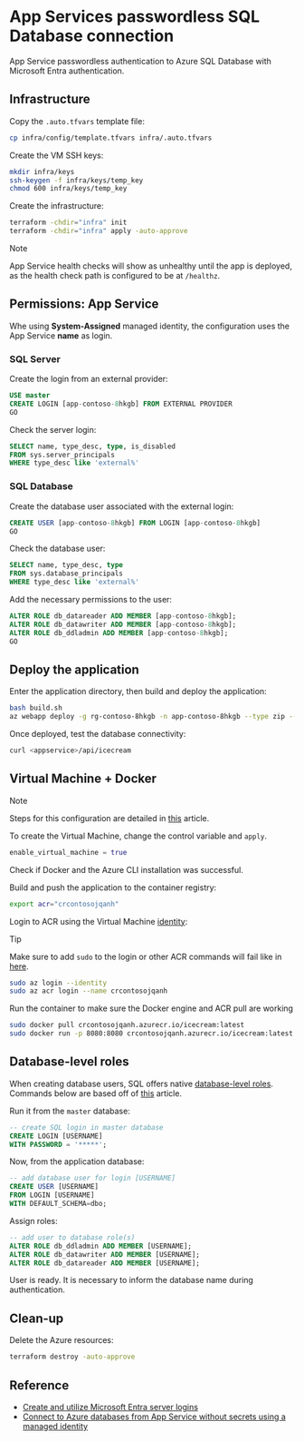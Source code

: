 # App Services passwordless SQL Database connection

App Service passwordless authentication to Azure SQL Database with Microsoft Entra authentication.

## Infrastructure

Copy the `.auto.tfvars` template file:

```sh
cp infra/config/template.tfvars infra/.auto.tfvars
```

Create the VM SSH keys:

```sh
mkdir infra/keys
ssh-keygen -f infra/keys/temp_key
chmod 600 infra/keys/temp_key
```

Create the infrastructure:

```sh
terraform -chdir="infra" init
terraform -chdir="infra" apply -auto-approve
```

> [!NOTE]
> App Service health checks will show as unhealthy until the app is deployed, as the health check path is configured to be at `/healthz`.

## Permissions: App Service

Whe using **System-Assigned** managed identity, the configuration uses the App Service **name** as login.

### SQL Server

Create the login from an external provider:

```sql
USE master
CREATE LOGIN [app-contoso-8hkgb] FROM EXTERNAL PROVIDER
GO
```

Check the server login:

```sql
SELECT name, type_desc, type, is_disabled 
FROM sys.server_principals
WHERE type_desc like 'external%'  
```

### SQL Database

Create the database user associated with the external login:

```sql
CREATE USER [app-contoso-8hkgb] FROM LOGIN [app-contoso-8hkgb]
GO
```

Check the database user:

```sql
SELECT name, type_desc, type 
FROM sys.database_principals 
WHERE type_desc like 'external%'
```

Add the necessary permissions to the user:

```sql
ALTER ROLE db_datareader ADD MEMBER [app-contoso-8hkgb];
ALTER ROLE db_datawriter ADD MEMBER [app-contoso-8hkgb];
ALTER ROLE db_ddladmin ADD MEMBER [app-contoso-8hkgb];
GO
```

## Deploy the application

Enter the application directory, then build and deploy the application:

```sh
bash build.sh
az webapp deploy -g rg-contoso-8hkgb -n app-contoso-8hkgb --type zip --src-path ./bin/webapi.zip
```

Once deployed, test the database connectivity:

```sh
curl <appservice>/api/icecream
```

## Virtual Machine + Docker

> [!NOTE]
> Steps for this configuration are detailed in [this][5] article.

To create the Virtual Machine, change the control variable and `apply`.

```terraform
enable_virtual_machine = true
```

Check if Docker and the Azure CLI installation was successful.

Build and push the application to the container registry:

```sh
export acr="crcontosojqanh"
```

Login to ACR using the Virtual Machine [identity][3]:

> [!TIP]
> Make sure to add `sudo` to the login or other ACR commands will fail like in [here][4].

```sh
sudo az login --identity
sudo az acr login --name crcontosojqanh
```

Run the container to make sure the Docker engine and ACR pull are working

```sh
sudo docker pull crcontosojqanh.azurecr.io/icecream:latest
sudo docker run -p 8080:8080 crcontosojqanh.azurecr.io/icecream:latest
```

## Database-level roles

When creating database users, SQL offers native [database-level roles][1]. Commands below are based off of [this][2] article.

Run it from the `master` database:

```sql
-- create SQL login in master database
CREATE LOGIN [USERNAME]
WITH PASSWORD = '*****';
```

Now, from the application database:

```sql
-- add database user for login [USERNAME]
CREATE USER [USERNAME]
FROM LOGIN [USERNAME]
WITH DEFAULT_SCHEMA=dbo;
```

Assign roles:

```sql
-- add user to database role(s)
ALTER ROLE db_ddladmin ADD MEMBER [USERNAME];
ALTER ROLE db_datawriter ADD MEMBER [USERNAME];
ALTER ROLE db_datareader ADD MEMBER [USERNAME];
```

User is ready. It is necessary to inform the database name during authentication.


## Clean-up

Delete the Azure resources:

```sh
terraform destroy -auto-approve
```

## Reference

- [Create and utilize Microsoft Entra server logins](https://learn.microsoft.com/en-us/azure/azure-sql/database/authentication-azure-ad-logins-tutorial?view=azuresql)
- [Connect to Azure databases from App Service without secrets using a managed identity](https://learn.microsoft.com/en-us/azure/app-service/tutorial-connect-msi-azure-database?tabs=sqldatabase%2Csystemassigned%2Cnetfx%2Cwindowsclient)


[1]: https://learn.microsoft.com/en-us/sql/relational-databases/security/authentication-access/database-level-roles
[2]: https://www.sqlnethub.com/blog/creating-azure-sql-database-logins-and-users/
[3]: https://learn.microsoft.com/en-us/cli/azure/authenticate-azure-cli-managed-identity
[4]: https://github.com/Azure/acr/issues/367#issuecomment-614232197
[5]: https://learn.microsoft.com/en-us/azure/container-registry/container-registry-authentication-managed-identity?tabs=azure-cli
